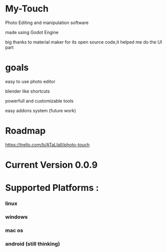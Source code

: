 # My-Touch
 Photo Editing and manipulation software

 made using Godot Engine
 
 big thanks to material maker for its open source code,it helped me do the UI part

# goals
 easy to use photo editor

 blender like shortcuts

 powerfull and customizable tools

 easy addons system (future work)



# Roadmap
 https://trello.com/b/ATaLIaII/photo-touch
 
# Current Version 0.0.9


# Supported Platforms :

### linux

### windows

### mac os

### android (still thinking)
